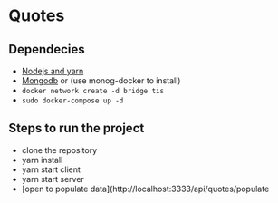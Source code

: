 

# Quotes

## Dependecies
- [Nodejs and yarn](https://nodejs.org/en/)
- [Mongodb](https://www.mongodb.com/) or (use monog-docker to install)
 - `docker network create -d bridge tis`
 - `sudo docker-compose up -d`



## Steps to run the project
- clone the repository
- yarn install
- yarn start client
- yarn start server
- [open to populate data](http://localhost:3333/api/quotes/populate